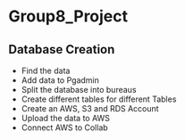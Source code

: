 # Group8_Project

## Database Creation

- Find the data
- Add data to Pgadmin
- Split the database into bureaus
- Create different tables for different Tables
- Create an AWS, S3 and RDS Account
- Upload the data to AWS
- Connect AWS to Collab
